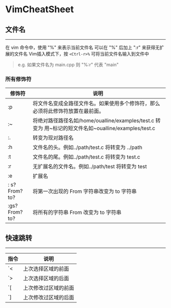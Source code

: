 # VimCheatSheet

## 文件名
---
在 vim 命令中，使用 "%" 来表示当前文件名
可以在 "%" 后加上 ":r" 来获得无扩展的文件名
Vim插入模式下，按 `<Ctrl-r>%` 可将当前文件名输入到文件中

> e.g. 如果文件名为 main.cpp 则 "%:r" 代表 "main"

### 所有修饰符

| 修饰符       | 说明                                                                                                 |
| ------------ | ---------------------------------------------------------------------------------------------------- |
| :p           | 将文件名变成全路径文件名。如果使用多个修饰符，那么必须将此修饰符放置在最前面。                       |
| :~           | 将绝对路径路径名如/home/oualline/examples/test.c 转变为 用~标记的短文件名如~oualline/examples/test.c |
| :.           | 转变为现对路径名                                                                                     |
| :h           | 文件名的头。例如../path/test.c 将转变为 ../path                                                      |
| :t           | 文件名的尾。例如../path/test.c 将转变为 test.c                                                       |
| :r           | 无扩展名的文件名。例如../path/test 将转变为 test                                                     |
| :e           | 扩展名                                                                                               |
| : s?From?to? | 将第一次出现的 From 字符串改变为 to 字符串                                                           |
| :gs?From?to? | 将所有的字符串 From 改变为 to 字符串                                                                 |

## 快速跳转 
---

| 指令 | 说明                |
| ---- | ------------------ |
| \`<  | 上次选择区域的前面 |
| \`>  | 上次选择区域的后面 |
| \`\[  | 上次修改过区域的前面 |
| \`\]  | 上次修改过区域的后面 |

